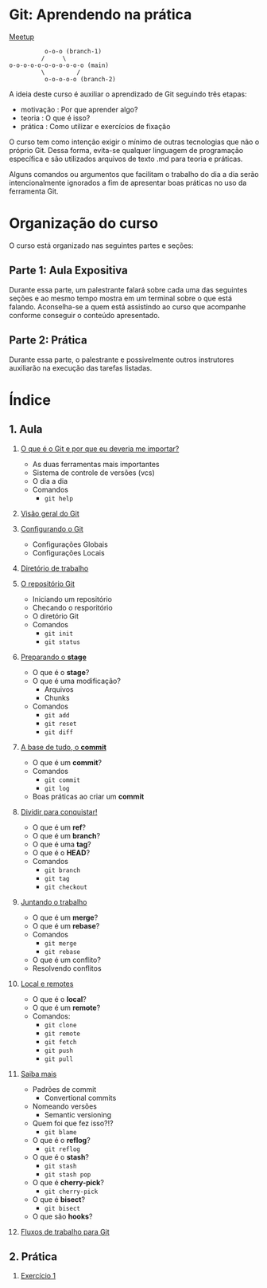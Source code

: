 # Git: Aprendendo na prática

[Meetup](https://www.meetup.com/opensanca/events/272092986/)

```
          o-o-o (branch-1)
         /     \
o-o-o-o-o-o-o-o-o-o-o (main)
         \         /
          o-o-o-o-o (branch-2)
```


A ideia deste curso é auxiliar o aprendizado de Git seguindo três etapas:
- motivação : Por que aprender algo?
- teoria    : O que é isso?
- prática   : Como utilizar e exercícios de fixação

O curso tem como intenção exigir o mínimo de outras tecnologias que não o
próprio Git. Dessa forma, evita-se qualquer linguagem de programação específica
e são utilizados arquivos de texto .md para teoria e práticas.

Alguns comandos ou argumentos que facilitam o trabalho do dia a dia serão
intencionalmente ignorados a fim de apresentar boas práticas no uso da
ferramenta Git.

# Organização do curso

O curso está organizado nas seguintes partes e seções:

## Parte 1: Aula Expositiva

Durante essa parte, um palestrante falará sobre cada uma das seguintes seções e
ao mesmo tempo mostra em um terminal sobre o que está falando. Aconselha-se a
quem está assistindo ao curso que acompanhe conforme conseguir o conteúdo
apresentado.

## Parte 2: Prática

Durante essa parte, o palestrante e possivelmente outros instrutores auxiliarão
na execução das tarefas listadas.

# Índice

## 1. Aula

1. [O que é o Git e por que eu deveria me importar?](motivacao.md)
    - As duas ferramentas mais importantes
    - Sistema de controle de versões (vcs)
    - O dia a dia
    - Comandos
      - `git help`

1. [Visão geral do Git](visao-geral.md)

1. [Configurando o Git](configurando-o-git.md)
    - Configurações Globais
    - Configurações Locais

1. [Diretório de trabalho](diretorio-de-trabalho.md)

1. [O repositório Git](repositorio.md)
    - Iniciando um repositório
    - Checando o resporitório
    - O diretório Git
    - Comandos
      - `git init`
      - `git status`

1. [Preparando o **stage**](stage.md)
    - O que é o **stage**?
    - O que é uma modificação?
      - Arquivos
      - Chunks
    - Comandos
      - `git add`
      - `git reset`
      - `git diff`

1. [A base de tudo, o **commit**](commit.md)
    - O que é um **commit**?
    - Comandos
      - `git commit`
      - `git log`
    - Boas práticas ao criar um **commit**

1. [Dividir para conquistar!](branch.md)
    - O que é um **ref**?
    - O que é um **branch**?
    - O que é uma **tag**?
    - O que é o **HEAD**?
    - Comandos
      - `git branch`
      - `git tag`
      - `git checkout`

1. [Juntando o trabalho](merge-rebase.md)
    - O que é um **merge**?
    - O que é um **rebase**?
    - Comandos
      - `git merge`
      - `git rebase`
    - O que é um conflito?
    - Resolvendo conflitos

1. [Local e remotes](local-remote.md)
    - O que é o **local**?
    - O que é um **remote**?
    - Comandos:
      - `git clone`
      - `git remote`
      - `git fetch`
      - `git push`
      - `git pull`

1. [Saiba mais](saber-mais.md)
    - Padrões de commit
      - Convertional commits
    - Nomeando versões
      - Semantic versioning
    - Quem foi que fez isso?!?
      - `git blame`
    - O que é o **reflog**?
      - `git reflog`
    - O que é o **stash**?
      - `git stash`
      - `git stash pop`
    - O que é **cherry-pick**?
      - `git cherry-pick`
    - O que é **bisect**?
      - `git bisect`
    - O que são **hooks**?

1. [Fluxos de trabalho para Git](fluxos.md)

## 2. Prática

1. [Exercício 1](exercicio-1.md)

